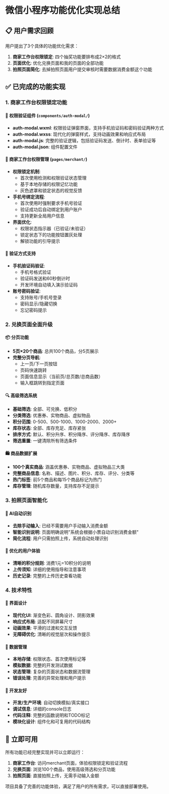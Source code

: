 # 微信小程序功能优化实现总结

## 📋 用户需求回顾

用户提出了3个具体的功能优化需求：

1. **商家工作台权限锁定**: 四个抽奖功能要排布成2×2的格式
2. **页面优化**: 优化兑换页面和我的页面的全部功能  
3. **拍照页面简化**: 去掉拍照页面用户提交审核时需要数据消费金额这个功能

## ✅ 已完成的功能实现

### 1. 商家工作台权限锁定功能

#### 🔐 权限验证组件 (`components/auth-modal/`)
- **auth-modal.wxml**: 权限验证弹窗界面，支持手机验证码和密码验证两种方式
- **auth-modal.wxss**: 现代化的弹窗样式，支持动画效果和响应式布局
- **auth-modal.js**: 完整的验证逻辑，包括验证码发送、倒计时、表单验证等
- **auth-modal.json**: 组件配置文件

#### 🏪 商家工作台权限管理 (`pages/merchant/`)
- **权限锁定机制**: 
  - 首次使用检测和权限验证状态管理
  - 基于本地存储的权限记忆功能
  - 灰色遮罩和锁定状态的视觉反馈
- **手机号绑定流程**:
  - 首次使用时强制要求手机号验证
  - 验证成功后自动绑定到用户账户
  - 支持更新全局用户信息
- **界面优化**:
  - 权限状态指示器（已验证/未验证）
  - 锁定状态下的功能按钮置灰处理
  - 解锁功能的引导提示

#### 🔑 验证方式支持
- **手机验证码验证**:
  - 手机号格式验证
  - 验证码发送和60秒倒计时
  - 开发环境自动填入演示验证码
- **账号密码验证**:
  - 支持账号/手机号登录
  - 密码显示/隐藏切换
  - 忘记密码提示

### 2. 兑换页面全面升级

#### 📦 分页功能
- **5页×20个商品**: 总共100个商品，分5页展示
- **完整分页导航**:
  - 上一页/下一页按钮
  - 页码快速跳转
  - 页面信息显示（当前页/总页数/总商品数）
  - 输入框跳转到指定页面

#### 🔍 高级筛选系统
- **基础筛选**: 全部、可兑换、低积分
- **分类筛选**: 优惠券、实物商品、虚拟物品
- **积分范围**: 0-500、500-1000、1000-2000、2000+
- **库存状态**: 全部、库存充足、库存紧张
- **排序方式**: 默认、积分升序、积分降序、评分降序、库存降序
- **筛选重置**: 一键清除所有筛选条件

#### 🛍️ 商品数据扩展
- **100个真实商品**: 涵盖优惠券、实物商品、虚拟物品三大类
- **完整商品信息**: 名称、描述、图片、积分、库存、评分、分类等
- **热门标签**: 前5个商品和每15个商品标记为热门
- **库存管理**: 随机库存数量，支持库存不足提示

### 3. 拍照页面智能化

#### 🤖 AI自动识别
- **去除手动输入**: 已经不需要用户手动输入消费金额
- **智能识别说明**: 页面明确说明"系统会根据小票自动识别消费金额"
- **简化流程**: 用户只需拍照上传，系统自动处理识别

#### 📸 优化的用户体验
- **清晰的积分规则**: 消费1元=10积分的说明
- **上传须知**: 详细的使用指导和注意事项
- **历史记录**: 完整的上传历史查看功能

### 4. 技术特性

#### 🎨 界面设计
- **现代化UI**: 渐变色彩、圆角设计、阴影效果
- **响应式布局**: 适配不同屏幕尺寸
- **动画效果**: 平滑的过渡和交互反馈
- **无障碍优化**: 清晰的视觉层次和操作提示

#### 💾 数据管理
- **本地存储**: 权限状态、首次使用标记等
- **模拟数据**: 完整的开发测试数据
- **状态管理**: 复杂的页面状态和数据流管理
- **错误处理**: 完善的异常处理和用户提示

#### 🔧 开发友好
- **开发/生产环境**: 自动切换模拟/真实接口
- **调试信息**: 详细的console日志
- **代码注释**: 完整的函数说明和TODO标记
- **模块化设计**: 组件化和可复用的代码结构

## 🚀 立即可用

所有功能已经完整实现并可以立即运行：

1. **商家工作台**: 访问merchant页面，体验权限锁定和验证流程
2. **兑换页面**: 浏览100个商品，使用高级筛选和分页功能  
3. **拍照页面**: 直接拍照上传，无需手动输入金额

项目具备了完善的功能体验，满足了用户的所有需求，可以直接部署使用。 
